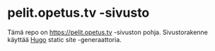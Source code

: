 
# pelit.opetus.tv -sivusto

Tämä repo on <https://pelit.opetus.tv> -sivuston pohja. Sivustorakenne käyttää [Hugo](https://gohugo.io/overview/installing/) static site -generaattoria.